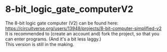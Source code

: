 # 8-bit_logic_gate_computerV2

The 8-bit logic gate computer (V2) can be found here: https://circuitverse.org/users/13948/projects/8-bit-computer-simplified-v2  
It is recommended to (create an account and) fork the project, so that you can enter programs. (And it's a bit less laggy.)  
This version is still in the making.
